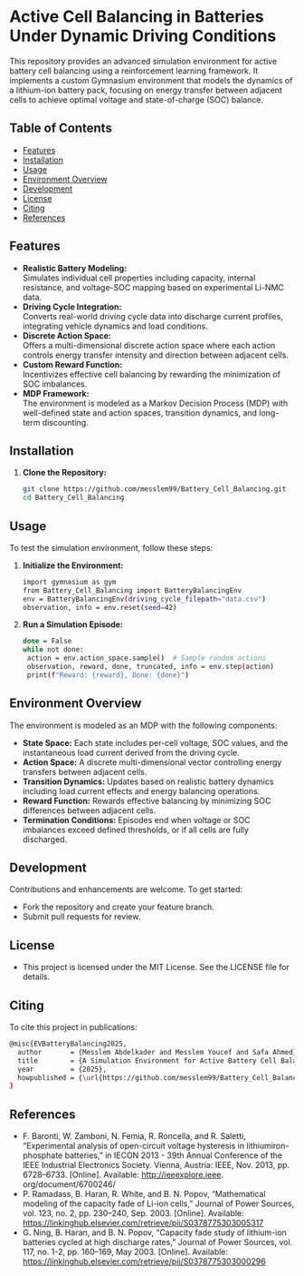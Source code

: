 # Active Cell Balancing in Batteries Under Dynamic Driving Conditions

This repository provides an advanced simulation environment for active battery cell balancing using a reinforcement learning framework. It implements a custom Gymnasium environment that models the dynamics of a lithium-ion battery pack, focusing on energy transfer between adjacent cells to achieve optimal voltage and state-of-charge (SOC) balance.

## Table of Contents
- [Features](#features)
- [Installation](#installation)
- [Usage](#usage)
- [Environment Overview](#environment-overview)
- [Development](#development)
- [License](#license)
- [Citing](#Citing)
- [References](#references)

## Features
- **Realistic Battery Modeling:**  
  Simulates individual cell properties including capacity, internal resistance, and voltage-SOC mapping based on experimental Li-NMC data.
- **Driving Cycle Integration:**  
  Converts real-world driving cycle data into discharge current profiles, integrating vehicle dynamics and load conditions.
- **Discrete Action Space:**  
  Offers a multi-dimensional discrete action space where each action controls energy transfer intensity and direction between adjacent cells.
- **Custom Reward Function:**  
  Incentivizes effective cell balancing by rewarding the minimization of SOC imbalances.
- **MDP Framework:**  
  The environment is modeled as a Markov Decision Process (MDP) with well-defined state and action spaces, transition dynamics, and long-term discounting.

## Installation

1. **Clone the Repository:**
   ```bash
   git clone https://github.com/messlem99/Battery_Cell_Balancing.git
   cd Battery_Cell_Balancing
## Usage
To test the simulation environment, follow these steps:
1. **Initialize the Environment:**
   ```bash
   import gymnasium as gym
   from Battery_Cell_Balancing import BatteryBalancingEnv
   env = BatteryBalancingEnv(driving_cycle_filepath="data.csv")
   observation, info = env.reset(seed=42)
2. **Run a Simulation Episode:**
   ```bash
   done = False
   while not done:
    action = env.action_space.sample()  # Sample random actions
    observation, reward, done, truncated, info = env.step(action)
    print(f"Reward: {reward}, Done: {done}")
## Environment Overview
The environment is modeled as an MDP with the following components:
- **State Space:**
Each state includes per-cell voltage, SOC values, and the instantaneous load current derived from the driving cycle.
- **Action Space:**
A discrete multi-dimensional vector controlling energy transfers between adjacent cells.
- **Transition Dynamics:**
Updates based on realistic battery dynamics including load current effects and energy balancing operations.
- **Reward Function:**
Rewards effective balancing by minimizing SOC differences between adjacent cells.
- **Termination Conditions:**
Episodes end when voltage or SOC imbalances exceed defined thresholds, or if all cells are fully discharged.
## Development
Contributions and enhancements are welcome. To get started:
- Fork the repository and create your feature branch.
- Submit pull requests for review.
## License
- This project is licensed under the MIT License. See the LICENSE file for details.
## Citing
To cite this project in publications:
```bash
@misc{EVBatteryBalancing2025,
  author       = {Messlem Abdelkader and Messlem Youcef and Safa Ahmed},
  title        = {A Simulation Environment for Active Battery Cell Balancing Using Gymnasium},
  year         = {2025},
  howpublished = {\url{https://github.com/messlem99/Battery_Cell_Balancing}},
}
```
## References
- F. Baronti, W. Zamboni, N. Femia, R. Roncella, and R. Saletti, “Experimental analysis of open-circuit voltage hysteresis in lithiumiron-phosphate batteries,” in IECON 2013 - 39th Annual Conference of the IEEE Industrial Electronics Society. Vienna, Austria: IEEE, Nov. 2013, pp. 6728–6733. [Online]. Available: http://ieeexplore.ieee. org/document/6700246/
- P. Ramadass, B. Haran, R. White, and B. N. Popov, “Mathematical modeling of the capacity fade of Li-ion cells,” Journal of Power Sources, vol. 123, no. 2, pp. 230–240, Sep. 2003. [Online]. Available: https://linkinghub.elsevier.com/retrieve/pii/S0378775303005317
- G. Ning, B. Haran, and B. N. Popov, “Capacity fade study of lithium-ion batteries cycled at high discharge rates,” Journal of Power Sources, vol. 117, no. 1-2, pp. 160–169, May 2003. [Online]. Available: https://linkinghub.elsevier.com/retrieve/pii/S0378775303000296
